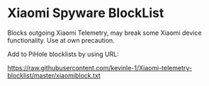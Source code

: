 # Xiaomi Spyware BlockList
Blocks outgoing Xiaomi Telemetry, may break some Xiaomi device functionality. Use at own precaution. 

Add to PiHole blocklists by using URL: 

https://raw.githubusercontent.com/kevinle-1/Xiaomi-telemetry-blocklist/master/xiaomiblock.txt
